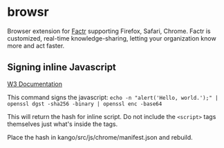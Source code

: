 # browsr
Browser extension for [Factr](https://factr.com) supporting Firefox, Safari, Chrome.  Factr is customized, real-time knowledge-sharing, letting your organization know more and act faster.

## Signing inline Javascript

[W3 Documentation](https://www.w3.org/TR/2015/CR-CSP2-20150721/#script-src-hash-usage)

This command signs the javascript: `echo -n "alert('Hello, world.');" | openssl dgst -sha256 -binary | openssl enc -base64`

This will return the hash for inline script.  Do not include the `<script>` tags themselves just what's inside the tags.

Place the hash in kango/src/js/chrome/manifest.json and rebuild.
